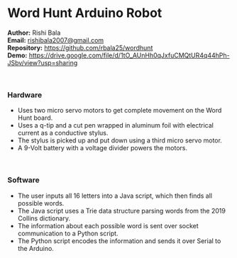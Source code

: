 # Word Hunt Arduino Robot
<b>Author:</b> Rishi Bala  
<b>Email:</b> rishibala2007@gmail.com  
<b>Repository:</b> https://github.com/rbala25/wordhunt
<br>
<b>Demo:</b> https://drive.google.com/file/d/1tO_AUnHh0qJxfuCMQtUR4q44hPh-JSbv/view?usp=sharing

<br>
<h3>Hardware</h3>
<ul>
<li>Uses two micro servo motors to get complete movement on the Word Hunt board.</li>
<li>Uses a q-tip and a cut pen wrapped in aluminum foil with electrical current as a conductive stylus.</li> 
<li>The stylus is picked up and put down using a third micro servo motor.</li>
<li>A 9-Volt battery with a voltage divider powers the motors.</li>
</ul>

<br>
<h3>Software</h3>
<ul>
<li>The user inputs all 16 letters into a Java script, which then finds all possible words.</li>
<li>The Java script uses a Trie data structure parsing words from the 2019 Collins dictionary.</li>
<li>The information about each possible word is sent over socket communication to a Python script.</li>
<li>The Python script encodes the information and sends it over Serial to the Arduino.</li>
</ul>
